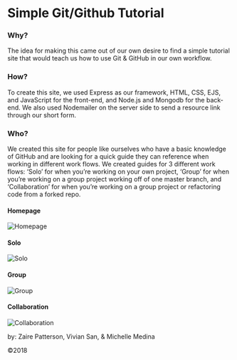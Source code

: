 # Simple Git/Github Tutorial

### Why? 
The idea for making this came out of our own desire to find a simple tutorial site that would teach us how to use Git & GitHub in our own workflow.
### How?
To create this site, we used Express as our framework, HTML, CSS, EJS, and JavaScript for the front-end, and Node.js and Mongodb for the back-end. We also used Nodemailer on the server side to send a resource link through our short form.
### Who? 
We created this site for people like ourselves who have a basic knowledge of GitHub and are looking for a quick guide they can reference when working in different work flows. We created guides for 3 different work flows: ‘Solo’ for when you’re working on your own project, ‘Group’ for when you’re working on a group project working off of one master branch, and ‘Collaboration’ for when you’re working on a group project or refactoring code from a forked repo.

#### Homepage
![Homepage](https://media.giphy.com/media/fHcygDApmuSsj6Qv8r/giphy.gif)


#### Solo
![Solo](https://media.giphy.com/media/3IUQnQwO3BI4pEPE3t/giphy.gif)


#### Group
![Group](https://media.giphy.com/media/pOwecafXW73mrGOMwc/giphy.gif)


#### Collaboration
![Collaboration](https://media.giphy.com/media/3JZOtk8ir7PNqON26s/giphy.gif)


by: Zaire Patterson, Vivian San, & Michelle Medina

©2018

